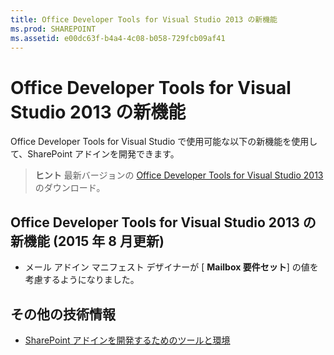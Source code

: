 ```yaml
---
title: Office Developer Tools for Visual Studio 2013 の新機能
ms.prod: SHAREPOINT
ms.assetid: e00dc63f-b4a4-4c08-b058-729fcb09af41
---
```



# Office Developer Tools for Visual Studio 2013 の新機能
Office Developer Tools for Visual Studio で使用可能な以下の新機能を使用して、SharePoint アドインを開発できます。 
> **ヒント**
> 最新バージョンの  [Office Developer Tools for Visual Studio 2013](http://aka.ms/OfficeDevToolsForVS2013) のダウンロード。





## Office Developer Tools for Visual Studio 2013 の新機能 (2015 年 8 月更新)
<a name="New4-2015"> </a>


- メール アドイン マニフェスト デザイナーが [ **Mailbox 要件セット**] の値を考慮するようになりました。



## その他の技術情報
<a name="SP15NewVSTools_addlresources"> </a>


-  [SharePoint アドインを開発するためのツールと環境](tools-and-environments-for-developing-sharepoint-add-ins.md)



